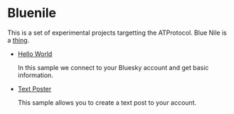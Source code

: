 # Bluenile

This is a set of experimental projects targetting the ATProtocol. Blue Nile is a [thing](https://en.wikipedia.org/wiki/Blue_Nile).

* [Hello World](hello-world)
  
  In this sample we connect to your Bluesky account and get basic information.


* [Text Poster](text-poster)

  This sample allows you to create a text post to your account.